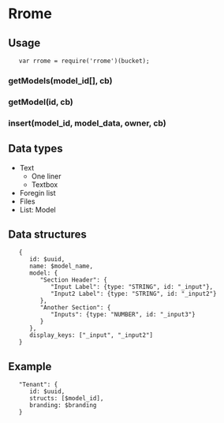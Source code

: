 # Rrome

## Usage

```
   var rrome = require('rrome')(bucket);

```

### getModels(model_id[], cb)

### getModel(id, cb)

### insert(model_id, model_data, owner, cb)


## Data types

- Text
   -  One liner
   -  Textbox
- Foregin list
- Files
- List: Model

## Data structures

```
   {
      id: $uuid,
      name: $model_name,
      model: {
         "Section Header": {
            "Input Label": {type: "STRING", id: "_input"},
            "Input2 Label": {type: "STRING", id: "_input2"}
         },
         "Another Section": {
            "Inputs": {type: "NUMBER", id: "_input3"}
         }
      },
      display_keys: ["_input", "_input2"]
   }
```

## Example

```
   "Tenant": {
      id: $uuid,
      structs: [$model_id],
      branding: $branding
   }

```
